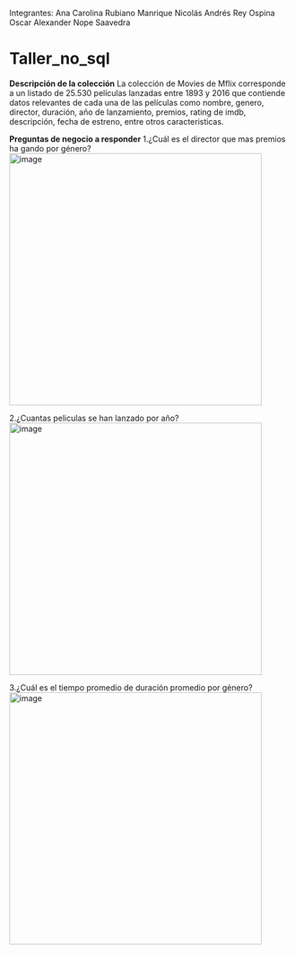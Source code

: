 
Integrantes:
Ana Carolina Rubiano Manrique
Nicolás Andrés Rey Ospina
Oscar Alexander Nope Saavedra



# Taller_no_sql

**Descripción de la colección**
La colección de Movies de Mflix corresponde a un listado de 25.530 películas lanzadas entre 1893 y 2016 que contiende datos relevantes de cada una de las películas como nombre, genero, director, duración, año de lanzamiento, premios, rating de imdb, descripción, fecha de estreno, entre otros caracteristicas. 

**Preguntas de negocio a responder**
1.¿Cuál es el director que mas premios ha gando por género?
<br>
<img width="450" alt="image" src="https://user-images.githubusercontent.com/29616625/192156027-40f176de-4a6c-4be2-92e1-8b504604ffed.png">

2.¿Cuantas peliculas se han lanzado por año?
<br>
<img width="450" alt="image" src="https://user-images.githubusercontent.com/29616625/192156019-bd0fca9e-8e4b-4c2d-9a5d-fd200534380a.png">

3.¿Cuál es el tiempo promedio de duración promedio por género?
<br>
<img width="450" alt="image" src="https://user-images.githubusercontent.com/29616625/192155975-1bb7471a-1827-493b-9dae-ba3523fae63e.png">
